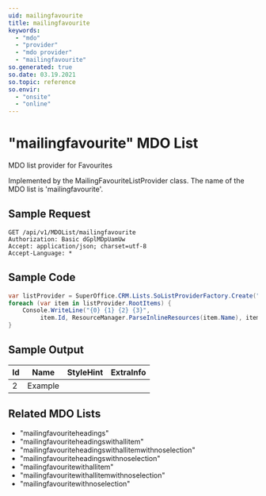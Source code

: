 ```yaml
---
uid: mailingfavourite
title: mailingfavourite
keywords:
  - "mdo"
  - "provider"
  - "mdo provider"
  - "mailingfavourite"
so.generated: true
so.date: 03.19.2021
so.topic: reference
so.envir:
  - "onsite"
  - "online"
---
```


# "mailingfavourite" MDO List
MDO list provider for Favourites



Implemented by the <see cref="T:SuperOffice.CRM.Lists.MailingFavouriteListProvider">MailingFavouriteListProvider</see> class.
The name of the MDO list is 'mailingfavourite'.




## Sample Request

```http!
GET /api/v1/MDOList/mailingfavourite
Authorization: Basic dGplMDpUamUw
Accept: application/json; charset=utf-8
Accept-Language: *

```

## Sample Code
```cs
var listProvider = SuperOffice.CRM.Lists.SoListProviderFactory.Create("mailingfavourite", forceFlatList: true);
foreach (var item in listProvider.RootItems) {
    Console.WriteLine("{0} {1} {2} {3}", 
         item.Id, ResourceManager.ParseInlineResources(item.Name), item.StyleHint, item.ExtraInfo);
}
```

## Sample Output

|Id   | Name  |StyleHint|ExtraInfo |
| --- | ----- | ------- | -------- |
| 2 | Example | | |


## Related MDO Lists

* "mailingfavouriteheadings"
* "mailingfavouriteheadingswithallitem"
* "mailingfavouriteheadingswithallitemwithnoselection"
* "mailingfavouriteheadingswithnoselection"
* "mailingfavouritewithallitem"
* "mailingfavouritewithallitemwithnoselection"
* "mailingfavouritewithnoselection"
